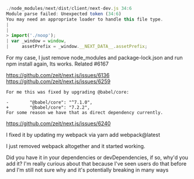 ```js
./node_modules/next/dist/client/next-dev.js 34:6
Module parse failed: Unexpected token (34:6)
You may need an appropriate loader to handle this file type.
|
|
> import('./noop');
| var _window = window,
|     assetPrefix = _window.__NEXT_DATA__.assetPrefix;
```

For my case, I just remove node_modules and package-lock.json and run npm install again, Its works. Related #6167

https://github.com/zeit/next.js/issues/6136
https://github.com/zeit/next.js/issues/6259

```
For me this was fixed by upgrading @babel/core:

-        "@babel/core": "^7.1.0",
+        "@babel/core": "7.2.2",
For some reason we have that as direct dependency currently.
```

https://github.com/zeit/next.js/issues/6240

I fixed it by updating my webpack via yarn add webpack@latest

I just removed webpack altogether and it started working.

Did you have it in your dependencies or devDependencies, if so, why'd you add it? I'm really curious about that because I've seen users do that before and I'm still not sure why and it's potentially breaking in many ways
